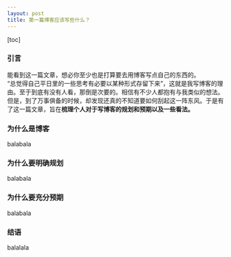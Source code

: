 ```yaml
---
layout: post
title: 第一篇博客应该写些什么？
---
```


[toc]

### 引言
能看到这一篇文章，想必你至少也是打算要去用博客写点自己的东西的。<br>
“总觉得自己平日里的一些思考有必要以某种形式存留下来”，这就是我写博客的理由。至于到底有没有人看，那倒是次要的。相信有不少人都抱有与我类似的想法。<br>
但是，到了万事俱备的时候，却发现还真的不知道要如何刮起这一阵东风。于是有了这一篇文章，旨在**梳理个人对于写博客的规划和预期以及一些看法。**<br>

### 为什么是博客
balabala

### 为什么要明确规划
balabala

### 为什么要充分预期
balabala

### 结语
balalala
